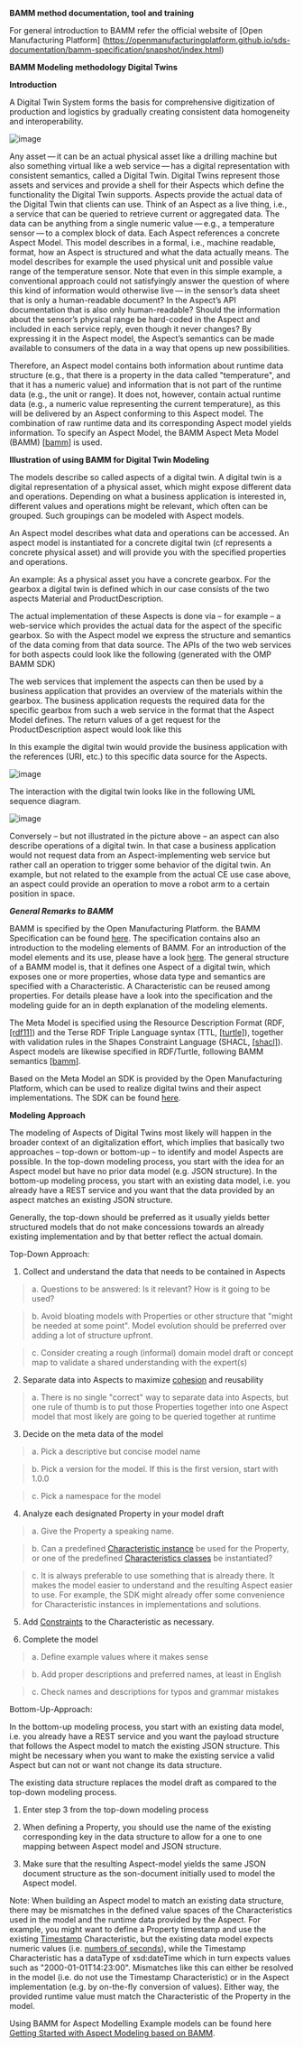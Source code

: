 **BAMM method documentation, tool and training**

For general introduction to BAMM refer the official website of [Open Manufacturing Platform] (https://openmanufacturingplatform.github.io/sds-documentation/bamm-specification/snapshot/index.html)


**BAMM Modeling methodology Digital Twins**

**Introduction**

A Digital Twin System forms the basis for comprehensive digitization of production and logistics by gradually creating consistent data homogeneity and interoperability.


![image](https://user-images.githubusercontent.com/105782625/188820652-cdeacad3-8a63-41ce-888d-0041c87f1a39.png)

 
Any asset — it can be an actual physical asset like a drilling machine but also something virtual like a web service — has a digital representation with consistent semantics, called a Digital Twin. Digital Twins represent those assets and services and provide a shell for their Aspects which define the functionality the Digital Twin supports. Aspects provide the actual data of the Digital Twin that clients can use. Think of an Aspect as a live thing, i.e., a service that can be queried to retrieve current or aggregated data. The data can be anything from a single numeric value — e.g., a temperature sensor — to a complex block of data.
Each Aspect references a concrete Aspect Model. This model describes in a formal, i.e., machine readable, format, how an Aspect is structured and what the data actually means. The model describes for example the used physical unit and possible value range of the temperature sensor. Note that even in this simple example, a conventional approach could not satisfyingly answer the question of where this kind of information would otherwise live — in the sensor’s data sheet that is only a human-readable document? In the Aspect’s API documentation that is also only human-readable? Should the information about the sensor’s physical range be hard-coded in the Aspect and included in each service reply, even though it never changes? By expressing it in the Aspect model, the Aspect’s semantics can be made available to consumers of the data in a way that opens up new possibilities.

Therefore, an Aspect model contains both information about runtime data structure (e.g., that there is a property in the data called "temperature", and that it has a numeric value) and information that is not part of the runtime data (e.g., the unit or range). It does not, however, contain actual runtime data (e.g., a numeric value representing the current temperature), as this will be delivered by an Aspect conforming to this Aspect model. The combination of raw runtime data and its corresponding Aspect model yields information.
To specify an Aspect Model, the BAMM Aspect Meta Model (BAMM) [[bamm](https://openmanufacturingplatform.github.io/sds-bamm-aspect-meta-model/bamm-specification/snapshot/index.html)] is used.


**Illustration of using BAMM for Digital Twin Modeling**

The models describe so called aspects of a digital twin. A digital twin is a digital representation of a physical asset, which might expose different data and operations. Depending on what a business application is interested in, different values and operations might be relevant, which often can be grouped. Such groupings can be modeled with Aspect models.

An Aspect model describes what data and operations can be accessed. An aspect model is instantiated for a concrete digital twin (cf represents a concrete physical asset) and will provide you with the specified properties and operations.

An example: As a physical asset you have a concrete gearbox. For the gearbox a digital twin is defined which in our case consists of the two aspects Material and ProductDescription. 

The actual implementation of these Aspects is done via – for example – a web-service which provides the actual data for the aspect of the specific gearbox. So with the Aspect model we express the structure and semantics of the data coming from that data source. The APIs of the two web services for both aspects could look like the following (generated with the OMP BAMM SDK)





The web services that implement the aspects can then be used by a business application that provides an overview of the materials within the gearbox. The business application requests the required data for the specific gearbox from such a web service in the format that the Aspect Model defines. The return values of a get request for the ProductDescription aspect would look like this







In this example the digital twin would provide the business application with the references (URI, etc.) to this specific data source for the Aspects.





![image](https://user-images.githubusercontent.com/105782625/189339059-06162b64-4828-4cd6-82fc-8d72855f34d2.png)





The interaction with the digital twin looks like in the following UML sequence diagram.


![image](https://user-images.githubusercontent.com/105782625/188822403-bfdcde5d-7dba-4a66-ba2a-3f62d92979f8.png)



Conversely – but not illustrated in the picture above –  an aspect can also describe operations of a digital twin. In that case a business application would not request data from an Aspect-implementing web service but rather call an operation to trigger some behavior of the digital twin. An example, but not related to the example from the actual CE use case above,  an aspect could provide an operation to move a robot arm to a certain position in space.

**_General Remarks to BAMM_**

BAMM is specified by the Open Manufacturing Platform. the BAMM Specification can be found [here](https://openmanufacturingplatform.github.io/sds-bamm-aspect-meta-model/bamm-specification/snapshot/index.html). The specification contains also an introduction to the modeling elements of BAMM. For an introduction of the model elements and its use, please have a look [here](https://openmanufacturingplatform.github.io/sds-bamm-aspect-meta-model/bamm-specification/snapshot/modeling-guidelines.html). The general structure of a BAMM model is, that it defines one Aspect of a digital twin, which exposes one or more properties, whose data type and semantics are specified with a Characteristic. A Characteristic can be reused among properties. For details please have a look into the specification and the modeling guide for an in depth explanation of the modeling elements.

The Meta Model is specified using the Resource Description Format (RDF, [[rdf11]](https://openmanufacturingplatform.github.io/sds-bamm-aspect-meta-model/bamm-specification/snapshot/appendix/appendix.html#rdf11)) and the Terse RDF Triple Language syntax (TTL, [[turtle]](https://openmanufacturingplatform.github.io/sds-bamm-aspect-meta-model/bamm-specification/snapshot/appendix/appendix.html#turtle)), together with validation rules in the Shapes Constraint Language (SHACL, [[shacl]](https://openmanufacturingplatform.github.io/sds-bamm-aspect-meta-model/bamm-specification/snapshot/appendix/appendix.html#shacl)). Aspect models are likewise specified in RDF/Turtle, following BAMM semantics [[bamm](https://openmanufacturingplatform.github.io/sds-bamm-aspect-meta-model/bamm-specification/snapshot/index.html)]. 

Based on the Meta Model an SDK is provided by the Open Manufacturing Platform, which can be used to realize digital twins and their aspect implementations. The SDK can be found [here](https://github.com/OpenManufacturingPlatform/sds-sdk). 

**Modeling Approach**

The modeling of Aspects of Digital Twins most likely will happen in the broader context of an digitalization effort, which implies that basically two approaches – top-down or bottom-up – to identify and model Aspects are possible. In the top-down modeling process, you start with the idea for an Aspect model but have no prior data model (e.g. JSON structure). In the bottom-up modeling process, you start with an existing data model, i.e. you already have a REST service and you want that the data provided by an aspect matches an existing JSON structure.

Generally, the top-down should be preferred as it usually yields better structured models that do not make concessions towards an already existing implementation and by that better reflect the actual domain.

Top-Down Approach:

1. Collect and understand the data that needs to be contained in Aspects
> a. Questions to be answered: Is it relevant? How is it going to be used?

> b. Avoid bloating models with Properties or other structure that "might be needed at some point". Model evolution should be preferred over adding a lot of structure upfront.

> c. Consider creating a rough (informal) domain model draft or concept map to validate a shared understanding with the expert(s)

2. Separate data into Aspects to maximize [cohesion](https://en.wikipedia.org/wiki/Cohesion_(computer_science)) and reusability
> a. There is no single "correct" way to separate data into Aspects, but one rule of thumb is to put those Properties together into one Aspect model that most likely are going to be queried together at runtime

3. Decide on the meta data of the model
> a. Pick a descriptive but concise model name

> b. Pick a version for the model. If this is the first version, start with 1.0.0

> c. Pick a namespace for the model

4. Analyze each designated Property in your model draft
> a. Give the Property a speaking name.

> b. Can a predefined [Characteristic instance](https://openmanufacturingplatform.github.io/sds-bamm-aspect-meta-model/bamm-specification/v1.0.0/characteristics.html#characteristics-instances) be used for the Property, or one of the predefined [Characteristics classes](https://openmanufacturingplatform.github.io/sds-bamm-aspect-meta-model/bamm-specification/v1.0.0/characteristics.html#characteristics-classes) be instantiated?

> c. It is always preferable to use something that is already there. It makes the model easier to understand and the resulting Aspect easier to use. For example, the SDK might already offer some convenience for Characteristic instances in implementations and solutions.

5. Add [Constraints](https://openmanufacturingplatform.github.io/sds-bamm-aspect-meta-model/bamm-specification/v1.0.0/characteristics.html#constraints) to the Characteristic as necessary.

6. Complete the model
> a. Define example values where it makes sense

> b. Add proper descriptions and preferred names, at least in English

> c. Check names and descriptions for typos and grammar mistakes


Bottom-Up-Approach:

In the bottom-up modeling process, you start with an existing data model, i.e. you already have a REST service and you want the payload structure that follows the Aspect model to match the existing JSON structure. This might be necessary when you want to make the existing service a valid Aspect but can not or want not change its data structure.

The existing data structure replaces the model draft as compared to the top-down modeling process.

1. Enter step 3 from the top-down modeling process

2. When defining a Property, you should use the name of the existing corresponding key in the data structure to allow for a one to one mapping between Aspect model and JSON structure.

3. Make sure that the resulting Aspect-model yields the same JSON document structure as the son-document initially used to model the Aspect model.

Note: When building an Aspect model to match an existing data structure, there may be mismatches in the defined value spaces of the Characteristics used in the model and the runtime data provided by the Aspect. For example, you might want to define a Property timestamp and use the existing [Timestamp](https://openmanufacturingplatform.github.io/sds-bamm-aspect-meta-model/bamm-specification/v1.0.0/characteristics.html#timestamp-characteristic) Characteristic, but the existing data model expects numeric values (i.e. [numbers of seconds](https://en.wikipedia.org/wiki/Unix_time)), while the Timestamp Characteristic has a dataType of xsd:dateTime which in turn expects values such as "2000-01-01T14:23:00". Mismatches like this can either be resolved in the model (i.e. do not use the Timestamp Characteristic) or in the Aspect implementation (e.g. by on-the-fly conversion of values). Either way, the provided runtime value must match the Characteristic of the Property in the model.

Using BAMM for Aspect Modelling
Example models can be found here [Getting Started with Aspect Modeling based on BAMM](https://github.com/Sujit-Kumar-ZF/sldt-semantic-models/wiki/Getting-Started-with-Aspect-Modeling-based-on-BAMM).